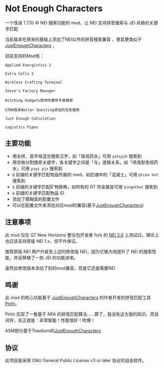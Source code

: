 # Not Enough Characters

一个改进 1.7.10 中 NEI 搜索功能的 mod，让 NEI 支持拼音搜索与 JEI 风格的关键字匹配

当前版本在原来的基础上添加了NEI以外的拼音搜索兼容 ，使其更类似于[JustEnoughCharacters](https://github.com/Towdium/JustEnoughCharacters) ，

目前支持的Mod有：

`Applied Energistics 2`

`Extra Cells 2`

`Wireless Crafting Terminal`

`Steve's Factory Manager`

`Witching Gadgets提供的魔导手册搜索`

`GTNH版本Better Questing添加的任务搜索`

`Just Enough Calculation`

`Logistics Pipes`


## 主要功能

- 用全拼、首字母混合搜索汉字，如「夜视药水」可用 `yshiysh` 搜索到
- 用空格分割搜索关键字，各关键字之间是「与」逻辑关系，如「喷溅型夜视药水」可用 `ysys pjx` 搜索到
- `@` 前缀的关键字匹配物品所属的 mod，如匠魂中的「混凝土」可用 `@tcon hnt` 搜索到
- `$` 前缀的关键字匹配矿物辞典，如所有的 GT 热金属锭可用 `$ingothot` 搜索到
- `&` 前缀的关键字匹配物品 ID
- 添加了模糊音的配置文件
- 可以在配置文件来添加对应mod的兼容(基于[JustEnoughCharacters](https://github.com/Towdium/JustEnoughCharacters))

## 注意事项

此 mod 仅在 GT New Horizons 整合包开发者 fork 的 [NEI 2.0](https://github.com/GTNewHorizons/NotEnoughItems) 上测试过。理论上也应该支持原版 NEI 1.x，但不作保证。

推荐原版 NEI 用户升级至上述的修改版 NEI，因为它极大地提升了 NEI 的搜索性能，并且移植了一些 JEI 的功能进来。

虽然此修改版本添加了别的mod兼容，但是它还是需要NEI

## 鸣谢

此 mod 的核心功能基于 [JustEnoughCharacters](https://github.com/Towdium/JustEnoughCharacters) 的作者开发的拼音匹配工具 [PinIn](https://github.com/Towdium/PinIn)。

PinIn 实现了一套基于 NFA 的拼音匹配算法……算了，我没有这方面的知识，而且词穷，反正就是：非常智能！性能很好！吹爆！

ASM部分基于Towdium的[JustEnoughCharacters](https://github.com/Towdium/JustEnoughCharacters)

## 协议

此项目是采用 GNU General Public License v3 or later 协议的自由软件。
